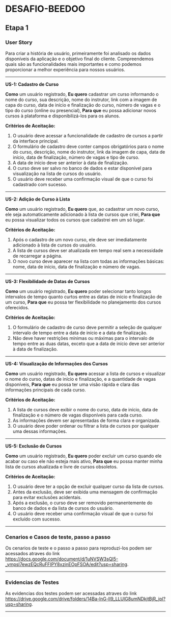 # DESAFIO-BEEDOO

## Etapa 1

### User Story

Para criar a história de usuário, primeiramente foi analisado os dados disponíveis da aplicação e o objetivo final do cliente. Compreendemos quais são as funcionalidades mais importantes e como podemos proporcionar a melhor experiência para nossos usuários.

---

**US-1: Cadastro de Curso**

**Como** um usuário registrado,
**Eu quero** cadastrar um curso informando o nome do curso, sua descrição, nome do instrutor, link com a imagem de capa do curso, data de início e finalização do curso, número de vagas e o tipo do curso (online ou presencial),
**Para que** eu possa adicionar novos cursos à plataforma e disponibilizá-los para os alunos.

**Critérios de Aceitação:**
1. O usuário deve acessar a funcionalidade de cadastro de cursos a partir da interface principal.
2. O formulário de cadastro deve conter campos obrigatórios para o nome do curso, descrição, nome do instrutor, link da imagem de capa, data de início, data de finalização, número de vagas e tipo de curso.
3. A data de início deve ser anterior à data de finalização.
4. O curso deve ser salvo no banco de dados e estar disponível para visualização na lista de cursos do usuário.
5. O usuário deve receber uma confirmação visual de que o curso foi cadastrado com sucesso.

---

**US-2: Adição de Curso à Lista**

**Como** um usuário registrado,
**Eu quero** que, ao cadastrar um novo curso, ele seja automaticamente adicionado à lista de cursos que criei,
**Para que** eu possa visualizar todos os cursos que cadastrei em um só lugar.

**Critérios de Aceitação:**
1. Após o cadastro de um novo curso, ele deve ser imediatamente adicionado à lista de cursos do usuário.
2. A lista de cursos deve ser atualizada em tempo real sem a necessidade de recarregar a página.
3. O novo curso deve aparecer na lista com todas as informações básicas: nome, data de início, data de finalização e número de vagas.

---

**US-3: Flexibilidade de Datas de Cursos**

**Como** um usuário registrado,
**Eu quero** poder selecionar tanto longos intervalos de tempo quanto curtos entre as datas de início e finalização de um curso,
**Para que** eu possa ter flexibilidade no planejamento dos cursos oferecidos.

**Critérios de Aceitação:**
1. O formulário de cadastro de curso deve permitir a seleção de qualquer intervalo de tempo entre a data de início e a data de finalização.
2. Não deve haver restrições mínimas ou máximas para o intervalo de tempo entre as duas datas, exceto que a data de início deve ser anterior à data de finalização.

---

**US-4: Visualização de Informações dos Cursos**

**Como** um usuário registrado,
**Eu quero** acessar a lista de cursos e visualizar o nome do curso, datas de início e finalização, e a quantidade de vagas disponíveis,
**Para que** eu possa ter uma visão rápida e clara das informações principais de cada curso.

**Critérios de Aceitação:**
1. A lista de cursos deve exibir o nome do curso, data de início, data de finalização e o número de vagas disponíveis para cada curso.
2. As informações devem ser apresentadas de forma clara e organizada.
3. O usuário deve poder ordenar ou filtrar a lista de cursos por qualquer uma dessas informações.

---

**US-5: Exclusão de Cursos**

**Como** um usuário registrado,
**Eu quero** poder excluir um curso quando ele acabar ou caso ele não esteja mais ativo,
**Para que** eu possa manter minha lista de cursos atualizada e livre de cursos obsoletos.

**Critérios de Aceitação:**
1. O usuário deve ter a opção de excluir qualquer curso da lista de cursos.
2. Antes da exclusão, deve ser exibida uma mensagem de confirmação para evitar exclusões acidentais.
3. Após a exclusão, o curso deve ser removido permanentemente do banco de dados e da lista de cursos do usuário.
4. O usuário deve receber uma confirmação visual de que o curso foi excluído com sucesso.

---
### Cenarios e Casos de teste, passo a passo

Os cenarios de teste e o passo a passo para reproduzi-los podem ser acessados atraves do link <https://docs.google.com/document/d/1uNVSW3sQI5-_ympsI7ewzEQcRuFFIPY8xzinEOpFSOA/edit?usp=sharing>.


---
### Evidencias de Testes
As evidencias dos testes podem ser acessadas atraves do link <https://drive.google.com/drive/folders/14Ba-lnG-lI9_LLUlG8umNDkjtBjR_jpl?usp=sharing>.

---